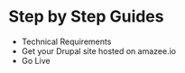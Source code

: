 # Step by Step Guides

- Technical Requirements
- Get your Drupal site hosted on amazee.io
- Go Live
